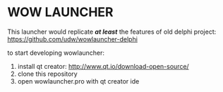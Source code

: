 # WOW LAUNCHER

This launcher would replicate ***at least*** the features of old delphi project: https://github.com/udw/wowlauncher-delphi


to start developing wowlauncher:

1. install qt creator: http://www.qt.io/download-open-source/
2. clone this repository
3. open wowlauncher.pro with qt creator ide
